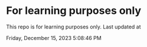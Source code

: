 # For learning purposes only
This repo is for learning purposes only.
Last updated at

Friday, December 15, 2023 5:08:46 PM

